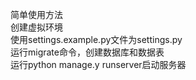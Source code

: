 简单使用方法 \
创建虚拟环境 \
使用settings.example.py文件为settings.py \
运行migrate命令，创建数据库和数据表 \
运行python manage.y runserver启动服务器